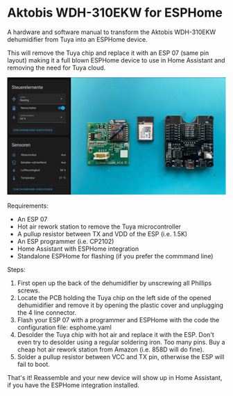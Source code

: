 # Aktobis WDH-310EKW for ESPHome

A hardware and software manual to transform the Aktobis WDH-310EKW dehumidifier from Tuya into an ESPHome device.

This will remove the Tuya chip and replace it with an ESP 07 (same pin layout) making it a full blown ESPHome device to use in Home Assistant and removing the need for Tuya cloud.

![image](/aktobis.jpeg)

Requirements:
- An ESP 07 
- Hot air rework station to remove the Tuya microcontroller
- A pullup resistor between TX and VDD of the ESP (i.e. 1.5K)
- An ESP programmer (i.e. CP2102)
- Home Assistant with ESPHome integration
- Standalone ESPHome for flashing (if you prefer the commmand line)

Steps:
1. First open up the back of the dehumidifier by unscrewing all Phillips screws.
2. Locate the PCB holding the Tuya chip on the left side of the opened dehumidifier and remove it by opening the plastic cover and unplugging the 4 line connector.
3. Flash your ESP 07 with a programmer and ESPHome with the code the configuration file: esphome.yaml
4. Desolder the Tuya chip with hot air and replace it with the ESP. Don't even try to desolder using a regular soldering iron. Too many pins. Buy a cheap hot air rework station from Amazon (i.e. 858D will do fine).
5. Solder a pullup resistor between VCC and TX pin, otherwise the ESP will fail to boot.

That's it! Reassemble and your new device will show up in Home Assistant, if you have the ESPHome integration installed.
